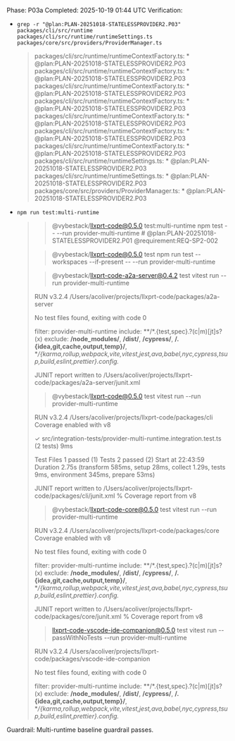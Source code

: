 Phase: P03a
Completed: 2025-10-19 01:44 UTC
Verification:
- `grep -r "@plan:PLAN-20251018-STATELESSPROVIDER2.P03" packages/cli/src/runtime packages/cli/src/runtime/runtimeSettings.ts packages/core/src/providers/ProviderManager.ts`
  
  > packages/cli/src/runtime/runtimeContextFactory.ts: * @plan:PLAN-20251018-STATELESSPROVIDER2.P03
  > packages/cli/src/runtime/runtimeContextFactory.ts: * @plan:PLAN-20251018-STATELESSPROVIDER2.P03
  > packages/cli/src/runtime/runtimeContextFactory.ts: * @plan:PLAN-20251018-STATELESSPROVIDER2.P03
  > packages/cli/src/runtime/runtimeContextFactory.ts: * @plan:PLAN-20251018-STATELESSPROVIDER2.P03
  > packages/cli/src/runtime/runtimeContextFactory.ts: * @plan:PLAN-20251018-STATELESSPROVIDER2.P03
  > packages/cli/src/runtime/runtimeContextFactory.ts:   * @plan:PLAN-20251018-STATELESSPROVIDER2.P03
  > packages/cli/src/runtime/runtimeContextFactory.ts:   * @plan:PLAN-20251018-STATELESSPROVIDER2.P03
  > packages/cli/src/runtime/runtimeSettings.ts: * @plan:PLAN-20251018-STATELESSPROVIDER2.P03
  > packages/cli/src/runtime/runtimeSettings.ts: * @plan:PLAN-20251018-STATELESSPROVIDER2.P03
  > packages/core/src/providers/ProviderManager.ts:   * @plan:PLAN-20251018-STATELESSPROVIDER2.P03
- `npm run test:multi-runtime`
  
  > > @vybestack/llxprt-code@0.5.0 test:multi-runtime
  > > npm test -- --run provider-multi-runtime # @plan:PLAN-20251018-STATELESSPROVIDER2.P01 @requirement:REQ-SP2-002
  >
  > 
  > > @vybestack/llxprt-code@0.5.0 test
  > > npm run test --workspaces --if-present -- --run provider-multi-runtime
  >
  > 
  > > @vybestack/llxprt-code-a2a-server@0.4.2 test
  > > vitest run --run provider-multi-runtime
  >
  > 
  >  RUN  v3.2.4 /Users/acoliver/projects/llxprt-code/packages/a2a-server
  >
  > No test files found, exiting with code 0
  >
  > filter: provider-multi-runtime
  > include: **/*.{test,spec}.?(c|m)[jt]s?(x)
  > exclude:  **/node_modules/**, **/dist/**, **/cypress/**, **/.{idea,git,cache,output,temp}/**, **/{karma,rollup,webpack,vite,vitest,jest,ava,babel,nyc,cypress,tsup,build,eslint,prettier}.config.*
  >
  > JUNIT report written to /Users/acoliver/projects/llxprt-code/packages/a2a-server/junit.xml
  >
  > > @vybestack/llxprt-code@0.5.0 test
  > > vitest run --run provider-multi-runtime
  >
  > 
  >  RUN  v3.2.4 /Users/acoliver/projects/llxprt-code/packages/cli
  >       Coverage enabled with v8
  >
  >  ✓ src/integration-tests/provider-multi-runtime.integration.test.ts (2 tests) 9ms
  >
  >  Test Files  1 passed (1)
  >       Tests  2 passed (2)
  >    Start at  22:43:59
  >    Duration  2.75s (transform 585ms, setup 28ms, collect 1.29s, tests 9ms, environment 345ms, prepare 53ms)
  >
  > JUNIT report written to /Users/acoliver/projects/llxprt-code/packages/cli/junit.xml
  >  % Coverage report from v8
  >
  > > @vybestack/llxprt-code-core@0.5.0 test
  > > vitest run --run provider-multi-runtime
  >
  > 
  >  RUN  v3.2.4 /Users/acoliver/projects/llxprt-code/packages/core
  >       Coverage enabled with v8
  >
  > No test files found, exiting with code 0
  >
  > filter: provider-multi-runtime
  > include: **/*.{test,spec}.?(c|m)[jt]s?(x)
  > exclude:  **/node_modules/**, **/dist/**, **/cypress/**, **/.{idea,git,cache,output,temp}/**, **/{karma,rollup,webpack,vite,vitest,jest,ava,babel,nyc,cypress,tsup,build,eslint,prettier}.config.*
  >
  > JUNIT report written to /Users/acoliver/projects/llxprt-code/packages/core/junit.xml
  >  % Coverage report from v8
  >
  > > llxprt-code-vscode-ide-companion@0.5.0 test
  > > vitest run --passWithNoTests --run provider-multi-runtime
  >
  > 
  >  RUN  v3.2.4 /Users/acoliver/projects/llxprt-code/packages/vscode-ide-companion
  >
  > No test files found, exiting with code 0
  >
  > filter: provider-multi-runtime
  > include: **/*.{test,spec}.?(c|m)[jt]s?(x)
  > exclude:  **/node_modules/**, **/dist/**, **/cypress/**, **/.{idea,git,cache,output,temp}/**, **/{karma,rollup,webpack,vite,vitest,jest,ava,babel,nyc,cypress,tsup,build,eslint,prettier}.config.*

Guardrail: Multi-runtime baseline guardrail passes.
<!-- @plan:PLAN-20251018-STATELESSPROVIDER2.P03a @requirement:REQ-SP2-002 -->
